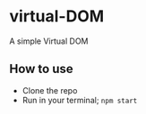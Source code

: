 # virtual-DOM
A simple Virtual DOM

## How to use
- Clone the repo
- Run in your terminal; `npm start`

